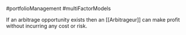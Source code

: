 #portfolioManagement #multiFactorModels 

If an arbitrage opportunity exists then an [[Arbitrageur]] can make profit without incurring any cost or risk. 
